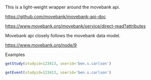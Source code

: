 This is a light-weight wrapper around the movebank api.

https://github.com/movebank/movebank-api-doc

https://www.movebank.org/movebank/service/direct-read?attributes

Movebank api closely follows the movebank data model.

https://www.movebank.org/node/9

Examples

```r
getStudy(studyid=123413, userid='ben.s.carlson')

getEvent(studyid=123413, userid='ben.s.carlson')
```
